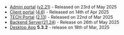 * [Admin portal](/configs/release-notes/admin) ([v2.21](/configs/release-notes/admin/v2.21)) - Released on 23rd of May 2025
* [Client portal](/configs/release-notes/portal) ([4.6](/configs/release-notes/portal/v4.6)) - Released on 14th of Apr 2025
* [TECH Portal](/configs/release-notes/tech) ([2.13](/configs/release-notes/tech/v2.13)) - Released on 22nd of Mar 2025
* [Backend Server](/configs/release-notes/server)([21.24](/configs/release-notes/server)) - Release on 26th of May 2025
* [Desktop App](/configs/release-notes/desktop) **5.3.2** - release on 18th of Mar, 2025
